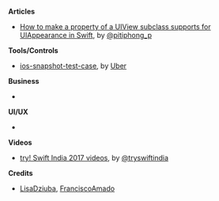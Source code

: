 **Articles**

* [How to make a property of a UIView subclass supports for UIAppearance in Swift](https://pitiphong.me/how-to-make-a-property-of-a-uiview-subclass-supports-for-uiappearance-in-swift-f0938a183d0f), by [@pitiphong_p](https://twitter.com/pitiphong_p)

**Tools/Controls**

* [ios-snapshot-test-case](https://github.com/uber/ios-snapshot-test-case), by [Uber](https://twitter.com/uber)

**Business**

* 

**UI/UX**

* 

**Videos**

* [try! Swift India 2017 videos](https://www.youtube.com/watch?v=PM0NCE6iR5I&list=PLCl5NM4qD3u8NDaXbi3E4Wga0ShZqSxK6), by [@tryswiftindia](https://twitter.com/tryswiftindia)

**Credits**

* [LisaDziuba](https://github.com/lisadziuba), [FranciscoAmado](https://github.com/FranciscoAmado)
